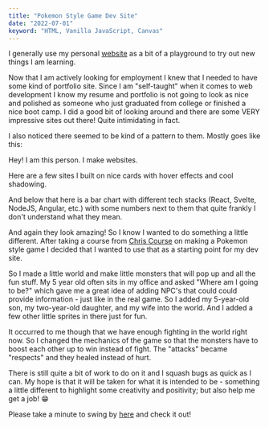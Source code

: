 ```yaml
---
title: "Pokemon Style Game Dev Site"
date: "2022-07-01"
keyword: "HTML, Vanilla JavaScript, Canvas"
---
```


I generally use my personal [website](https://jonellwood.dev) as a bit of a playground to try out new things I am learning.

Now that I am actively looking for employment I knew that I needed to have some kind of portfolio site. Since I am "self-taught" when it comes to web development I know my resume and portfolio is not going to look as nice and polished as someone who just graduated from college or finished a nice boot camp. I did a good bit of looking around and there are some VERY impressive sites out there! Quite intimidating in fact.

I also noticed there seemed to be kind of a pattern to them. Mostly goes like this:

Hey! I am this person. I make websites.

Here are a few sites I built on nice cards with hover effects and cool shadowing.

And below that here is a bar chart with different tech stacks (React, Svelte, NodeJS, Angular, etc.) with some numbers next to them that quite frankly I don't understand what they mean.

And again they look amazing! So I know I wanted to do something a little different. After taking a course from [Chris Course](https://chriscourses.com/) on making a Pokemon style game I decided that I wanted to use that as a starting point for my dev site.

So I made a little world and make little monsters that will pop up and all the fun stuff. My 5 year old often sits in my office and asked "Where am I going to be?" which gave me a great idea of adding NPC's that could could provide information - just like in the real game. So I added my 5-year-old son, my two-year-old daughter, and my wife into the world. And I added a few other little sprites in there just for fun.

It occurred to me though that we have enough fighting in the world right now. So I changed the mechanics of the game so that the monsters have to boost each other up to win instead of fight. The "attacks" became "respects" and they healed instead of hurt.

There is still quite a bit of work to do on it and I squash bugs as quick as I can. My hope is that it will be taken for what it is intended to be - something a little different to highlight some creativity and positivity; but also help me get a job! 😁

Please take a minute to swing by [here](https://jonellwood.dev) and check it out!
